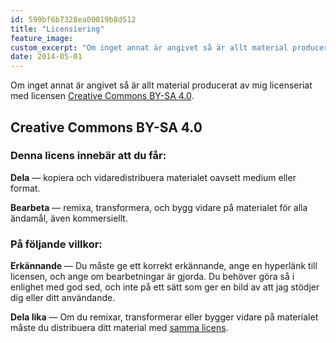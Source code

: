 ```yaml
---
id: 599bf6b7328ea00019b8d512
title: "Licensiering"
feature_image:
custom_excerpt: "Om inget annat är angivet så är allt material producerat av mig licenseriat med licensen Creative Commons BY-SA 4.0."
date: 2014-05-01
---
```


Om inget annat är angivet så är allt material producerat av mig licenseriat med licensen [Creative Commons BY-SA 4.0][CC BY-SA 4.0].

## Creative Commons BY-SA 4.0

### Denna licens innebär att du får:

**Dela** — kopiera och vidaredistribuera materialet oavsett medium eller format.

**Bearbeta** — remixa, transformera, och bygg vidare på materialet
för alla ändamål, även kommersiellt.

### På följande villkor:

**Erkännande** — Du måste ge ett korrekt erkännande, ange en hyperlänk till licensen, och ange om bearbetningar är gjorda. Du behöver göra så i enlighet med god sed, och inte på ett sätt som ger en bild av att jag stödjer dig eller ditt användande.

**Dela lika** — Om du remixar, transformerar eller bygger vidare på materialet måste du distribuera ditt material med [samma licens][CC BY-SA 4.0].

[CC BY-SA 4.0]: https://creativecommons.org/licenses/by-sa/4.0/deed.sv
